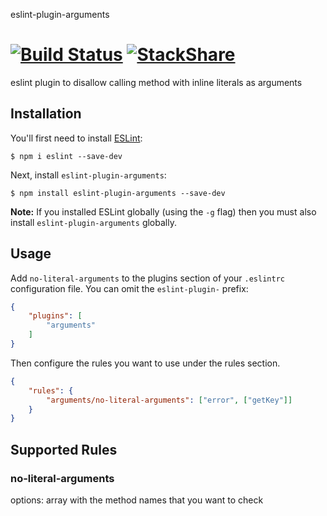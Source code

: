 eslint-plugin-arguments

[![Build Status](https://travis-ci.org/ronapelbaum/eslint-plugin-arguments.svg?branch=master)](https://travis-ci.org/ronapelbaum/eslint-plugin-arguments)
[![StackShare](https://img.shields.io/badge/tech-stack-0690fa.svg?style=flat)](https://stackshare.io/ronapelbaum/eslint-plugin-arguments)
====

eslint plugin to disallow calling method with inline literals as arguments

## Installation

You'll first need to install [ESLint](http://eslint.org):

```
$ npm i eslint --save-dev
```

Next, install `eslint-plugin-arguments`:

```
$ npm install eslint-plugin-arguments --save-dev
```

**Note:** If you installed ESLint globally (using the `-g` flag) then you must also install `eslint-plugin-arguments` globally.

## Usage

Add `no-literal-arguments` to the plugins section of your `.eslintrc` configuration file. You can omit the `eslint-plugin-` prefix:

```json
{
    "plugins": [
        "arguments"
    ]
}
```


Then configure the rules you want to use under the rules section.

```json
{
    "rules": {
        "arguments/no-literal-arguments": ["error", ["getKey"]]
    }
}
```

## Supported Rules

### no-literal-arguments
options: array with the method names that you want to check
